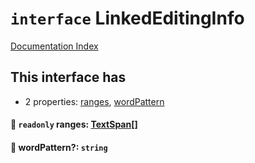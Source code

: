 # `interface` LinkedEditingInfo

[Documentation Index](../README.md)

## This interface has

- 2 properties:
[ranges](#-readonly-ranges-textspan),
[wordPattern](#-wordpattern-string)


#### 📄 `readonly` ranges: [TextSpan](../private.interface.TextSpan/README.md)\[]



#### 📄 wordPattern?: `string`



